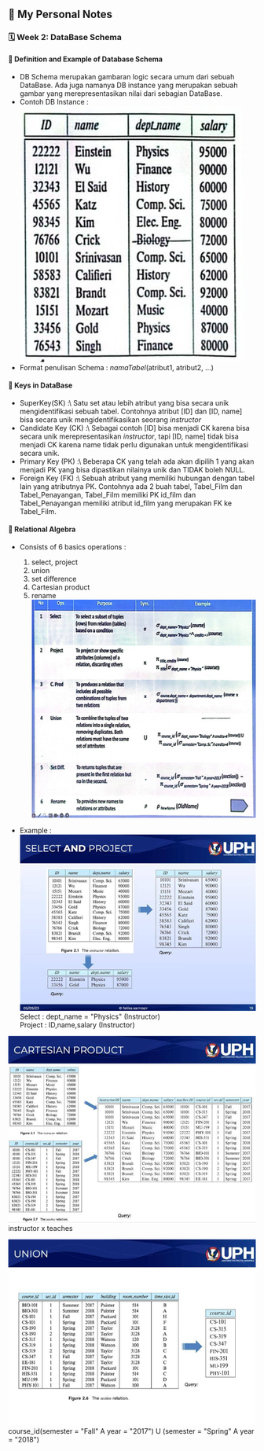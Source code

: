 ## 📘 My Personal Notes

### 🗓️ Week 2: DataBase Schema

#### 📍 Definition and Example of Database Schema
- DB Schema merupakan gambaran logic secara umum dari sebuah DataBase. Ada juga namanya DB instance yang merupakan sebuah gambar yang merepresentasikan nilai dari sebagian DataBase.
- Contoh DB Instance :\
  ![contoh-DB_Instance](Images/contoh-DB_Instance.jpg)
- Format penulisan Schema : _namaTabel_(atribut1, atribut2, ...)

#### 📍 Keys in DataBase
- SuperKey(SK) :\ Satu set atau lebih atribut yang bisa secara unik mengidentifikasi sebuah tabel. Contohnya atribut [ID] dan [ID, name] bisa secara unik mengidentifikasikan seorang _instructor_
- Candidate Key (CK) :\ Sebagai contoh [ID] bisa menjadi CK karena bisa secara unik merepresentasikan _instructor_, tapi [ID, name] tidak bisa menjadi CK karena name tidak perlu digunakan untuk mengidentifikasi secara unik.
- Primary Key (PK) :\ Beberapa CK yang telah ada akan dipilih 1 yang akan menjadi PK yang bisa dipastikan nilainya unik dan TIDAK boleh NULL.
- Foreign Key (FK) :\ Sebuah atribut yang memiliki hubungan dengan tabel lain yang atributnya PK. Contohnya ada 2 buah tabel, Tabel_Film dan Tabel_Penayangan, Tabel_Film memiliki PK id_film dan Tabel_Penayangan memiliki atribut id_film yang merupakan FK ke Tabel_Film. 

#### 📍 Relational Algebra 
- Consists of 6 basics operations :
  1. select, project
  2. union
  3. set difference
  4. Cartesian product
  5. rename
![Relational Algebra Example](Images/RelationalAlgebrasyntax.jpg)


- Example :\
![Select and Project](Images/selectAndProject.jpg)\
Select : dept_name = "Physics" (Instructor)\
Project : ID,name,salary (Instructor)

![Cartesion Product](Images/CartesianProduct.jpg)\
instructor x teaches

![Union](Images/union.jpg)\
course_id(semester = "Fall" A year = "2017") U (semester = "Spring" A year = "2018")


